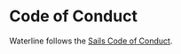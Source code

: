# Code of Conduct

Waterline follows the [Sails Code of Conduct](https://github.com/balderdashy/sails/blob/master/CODE-OF-CONDUCT.md).
